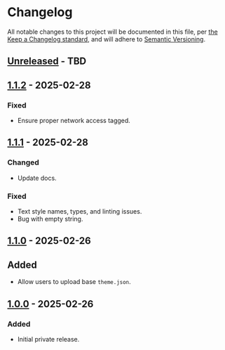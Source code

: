 # Changelog

All notable changes to this project will be documented in this file, per [the Keep a Changelog standard](http://keepachangelog.com/), and will adhere to [Semantic Versioning](http://semver.org/).

## [Unreleased] - TBD

## [1.1.2] - 2025-02-28
### Fixed
- Ensure proper network access tagged.

## [1.1.1] - 2025-02-28
### Changed
- Update docs.

### Fixed
- Text style names, types, and linting issues.
- Bug with empty string.

## [1.1.0] - 2025-02-26
## Added
- Allow users to upload base `theme.json`.

## [1.0.0] - 2025-02-26
### Added
- Initial private release.

[Unreleased]: https://github.com/10up/ui-kit-figma-variable-export/compare/main...develop
[1.1.2]: https://github.com/10up/ui-kit-figma-variable-export/compare/v1.1.1...v1.1.2
[1.1.1]: https://github.com/10up/ui-kit-figma-variable-export/compare/v1.1.0...v1.1.1
[1.1.0]: https://github.com/10up/ui-kit-figma-variable-export/compare/v1.0.0...v1.1.0
[1.0.0]: https://github.com/10up/ui-kit-figma-variable-export/tree/v1.0.0

